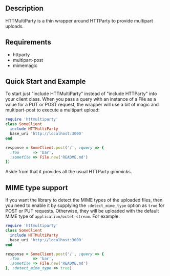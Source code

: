 ## Description

HTTMultiParty is a thin wrapper around HTTParty to provide multipart uploads.

## Requirements

- httparty
- multipart-post
- mimemagic

## Quick Start and Example

To start just "include HTTMultiParty" instead of "include HTTParty" into
your client class. When you pass a query with an instance of a File as a value for a PUT or POST request, the wrapper will use a bit of magic and multipart-post to execute a multipart upload:

```ruby
require 'httmultiparty'
class SomeClient
  include HTTMultiParty
  base_uri 'http://localhost:3000'
end

response = SomeClient.post('/', :query => {
  :foo      => 'bar',
  :somefile => File.new('README.md')
})
```

Aside from that it provides all the usual HTTParty gimmicks.

## MIME type support

If you want the library to detect the MIME types of the uploaded files, then
you need to enable it by supplying the `:detect_mime_type` option as `true`
for POST or PUT requests. Otherwise, they will be uploaded with the default
MIME type of `application/octet-stream`. For example:

```ruby
require 'httmultiparty'
class SomeClient
  include HTTMultiParty
  base_uri 'http://localhost:3000'
end

response = SomeClient.post('/', :query => {
  :foo      => 'bar',
  :somefile => File.new('README.md')
}, :detect_mime_type => true)
```


